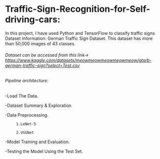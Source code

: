 # Traffic-Sign-Recognition-for-Self-driving-cars:

In this project, I have used Python and TensorFlow to classify traffic signs
Dataset Information: German Traffic Sign Dataset.
This dataset has more than 50,000 images of 43 classes.
###### Dataset can be accessed from this link-> https://www.kaggle.com/datasets/meowmeowmeowmeowmeow/gtsrb-german-traffic-sign?select=Test.csv

###### Pipeline architecture:

-Load The Data.

-Dataset Summary & Exploration

-Data Preprocessing.

         1.LeNet-5
         
         2.VGGNet
         
-Model Training and Evaluation.

-Testing the Model Using the Test Set.
